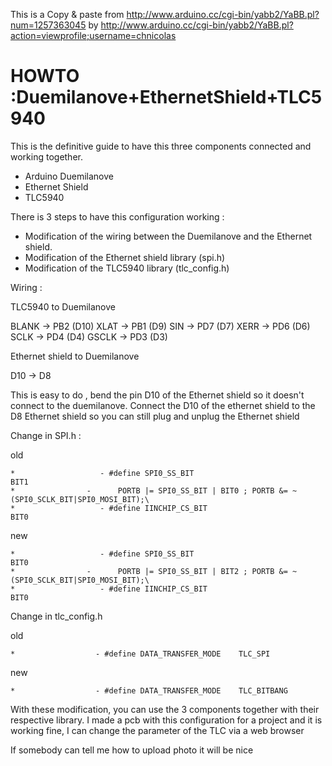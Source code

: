 This is a Copy & paste from http://www.arduino.cc/cgi-bin/yabb2/YaBB.pl?num=1257363045
by http://www.arduino.cc/cgi-bin/yabb2/YaBB.pl?action=viewprofile;username=chnicolas

# HOWTO :Duemilanove+EthernetShield+TLC5940 #

This is the definitive guide to have this three components connected and working together.
- Arduino Duemilanove
- Ethernet Shield
- TLC5940

There is 3 steps to have this configuration working :
- Modification of the wiring between the Duemilanove and the Ethernet shield.
- Modification of the Ethernet shield library (spi.h)
- Modification of the TLC5940 library (tlc\_config.h)

Wiring :

TLC5940  to Duemilanove

BLANK   -> PB2 (D10)
XLAT     -> PB1 (D9)
SIN       -> PD7 (D7)
XERR     -> PD6 (D6)
SCLK     -> PD4 (D4)
GSCLK   -> PD3 (D3)

Ethernet shield to Duemilanove

D10 -> D8

This is easy to do , bend the pin D10 of the Ethernet shield so it doesn't connect to the duemilanove.
Connect the D10 of the ethernet shield to the D8 Ethernet shield so you can still plug and unplug the Ethernet shield

Change in SPI.h :

old
```
*                   - #define SPI0_SS_BIT                                    BIT1
*                -      PORTB |= SPI0_SS_BIT | BIT0 ; PORTB &= ~(SPI0_SCLK_BIT|SPI0_MOSI_BIT);\
*                   - #define IINCHIP_CS_BIT                              BIT0
```

new
```
*                   - #define SPI0_SS_BIT                                    BIT0
*                -      PORTB |= SPI0_SS_BIT | BIT2 ; PORTB &= ~(SPI0_SCLK_BIT|SPI0_MOSI_BIT);\
*                   - #define IINCHIP_CS_BIT                              BIT0
```

Change in tlc\_config.h

old
```
*                  - #define DATA_TRANSFER_MODE    TLC_SPI
```
new
```
*                  - #define DATA_TRANSFER_MODE    TLC_BITBANG
```

With these modification, you can use the 3 components together with their respective library.
I made a pcb with this configuration for a project and it is working fine, I can change the parameter of the TLC via a web browser


If somebody can tell me how to upload photo it will be nice